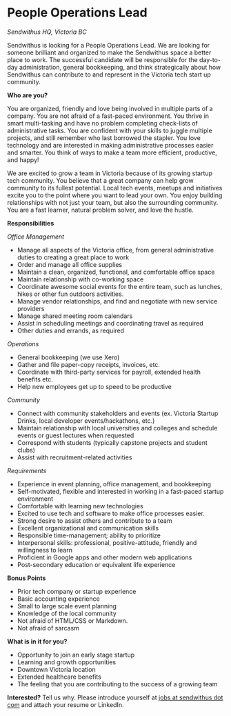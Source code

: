 # People Operations Lead  

*Sendwithus HQ, Victoria BC*   
 
Sendwithus is looking for a People Operations Lead.  We are looking for someone brilliant and organized to make the Sendwithus space a better place to work. The successful candidate will be responsible for the day-to-day administration, general bookkeeping, and think strategically about how Sendwithus can contribute to and represent in the Victoria tech start up community.
 
**Who are you?**  
 
You are organized, friendly and love being involved in multiple parts of a company. You are not afraid of a fast-paced environment. You thrive in smart multi-tasking and have no problem completing check-lists of administrative tasks. You are confident with your skills to juggle multiple projects, and still remember who last borrowed the stapler. You love technology and are interested in making administrative processes easier and smarter.  You think of ways to make a team more efficient, productive, and happy!
 
We are excited to grow a team in Victoria because of its growing startup tech community. You believe that a great company can help grow community to its fullest potential. Local tech events, meetups and initiatives excite you to the point where you want to lead your own. You enjoy building relationships with not just your team, but also the surrounding community. You are a fast learner, natural problem solver, and love the hustle.
 
**Responsibilities**  
 
*Office Management*  

* Manage all aspects of the Victoria office, from general administrative duties to creating a great place to work  
* Order and manage all office supplies  
* Maintain a clean, organized, functional, and comfortable office space   
* Maintain relationship with co-working space  
* Coordinate awesome social events for the entire team, such as lunches, hikes or other fun outdoors activities.  
* Manage vendor relationships, and find and negotiate with new service providers  
* Manage shared meeting room calendars  
* Assist in scheduling meetings and coordinating travel as required  
* Other duties and errands, as required  
 
*Operations*  

* General bookkeeping (we use Xero)  
* Gather and file paper-copy receipts, invoices, etc.  
* Coordinate with third-party services for payroll, extended health benefits etc.  
* Help new employees get up to speed to be productive  
 
*Community*  

* Connect with community stakeholders and events (ex. Victoria Startup Drinks, local developer events/hackathons, etc.)  
* Maintain relationship with local universities and colleges and schedule events or guest lectures when requested  
* Correspond with students (typically capstone projects and student clubs)  
* Assist with recruitment-related activities  

*Requirements*  

* Experience in event planning, office management, and bookkeeping  
* Self-motivated, flexible and interested in working in a fast-paced startup environment  
* Comfortable with learning new technologies  
* Excited to use tech and software to make office processes easier.  
* Strong desire to assist others and contribute to a team  
* Excellent organizational and communication skills  
* Responsible time-management; ability to prioritize  
* Interpersonal skills: professional, positive-attitude, friendly and willingness to learn  
* Proficient in Google apps and other modern web applications    
* Post-secondary education or equivalent life experience  

**Bonus Points**  

* Prior tech company or startup experience  
* Basic accounting experience  
* Small to large scale event planning  
* Knowledge of the local community  
* Not afraid of HTML/CSS or Markdown.  
* Not afraid of sarcasm  
 
**What is in it for you?**  

* Opportunity to join an early stage startup  
* Learning and growth opportunities  
* Downtown Victoria location  
* Extended healthcare benefits  
* The feeling that you are contributing to the success of a growing team  

**Interested?** Tell us why. Please introduce yourself at [jobs at sendwithus dot com](mailto:jobs@sendwithus.com) and attach your resume or LinkedIn. 
